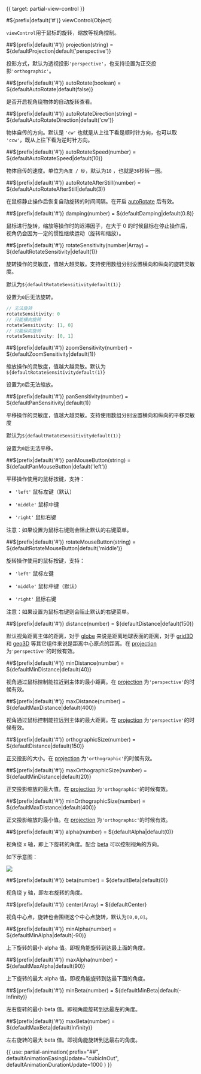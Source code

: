 {{ target: partial-view-control }}

#${prefix|default('#')} viewControl(Object)

`viewControl`用于鼠标的旋转，缩放等视角控制。


##${prefix|default('#')} projection(string) = ${defaultProjection|default('perspective')}

投影方式，默认为透视投影`'perspective'`，也支持设置为正交投影`'orthographic'`。

##${prefix|default('#')} autoRotate(boolean) = ${defaultAutoRotate|default(false)}

是否开启视角绕物体的自动旋转查看。

##${prefix|default('#')} autoRotateDirection(string) = ${defaultAutoRotateDirection|default('cw')}

物体自传的方向。默认是 `'cw'` 也就是从上往下看是顺时针方向，也可以取 `'ccw'`，既从上往下看为逆时针方向。

##${prefix|default('#')} autoRotateSpeed(number) = ${defaultAutoRotateSpeed|default(10)}

物体自传的速度。单位为`角度 / 秒`，默认为`10` ，也就是`36`秒转一圈。


##${prefix|default('#')} autoRotateAfterStill(number) = ${defaultAutoRotateAfterStill|default(3)}

在鼠标静止操作后恢复自动旋转的时间间隔。在开启 [autoRotate](~${componentType}.viewControl.autoRotate) 后有效。

##${prefix|default('#')} damping(number) = ${defaultDamping|default(0.8)}

鼠标进行旋转，缩放等操作时的迟滞因子，在大于 0 的时候鼠标在停止操作后，视角仍会因为一定的惯性继续运动（旋转和缩放）。

##${prefix|default('#')} rotateSensitivity(number|Array) = ${defaultRotateSensitivity|default(1)}

旋转操作的灵敏度，值越大越灵敏。支持使用数组分别设置横向和纵向的旋转灵敏度。

默认为`${defaultRotateSensitivitydefault(1)}`

设置为`0`后无法旋转。

```js
// 无法旋转
rotateSensitivity: 0
// 只能横向旋转
rotateSensitivity: [1, 0]
// 只能纵向旋转
rotateSensitivity: [0, 1]
```

##${prefix|default('#')} zoomSensitivity(number) = ${defaultZoomSensitivity|default(1)}

缩放操作的灵敏度，值越大越灵敏。默认为`${defaultRotateSensitivitydefault(1)}`

设置为`0`后无法缩放。

##${prefix|default('#')} panSensitivity(number) = ${defaultPanSensitivity|default(1)}

平移操作的灵敏度，值越大越灵敏。支持使用数组分别设置横向和纵向的平移灵敏度

默认为`${defaultRotateSensitivitydefault(1)}`

设置为`0`后无法平移。

##${prefix|default('#')} panMouseButton(string) = ${defaultPanMouseButton|default('left')}

平移操作使用的鼠标按键，支持：

+ `'left'` 鼠标左键（默认）

+ `'middle'` 鼠标中键

+ `'right'` 鼠标右键

注意：如果设置为鼠标右键则会阻止默认的右键菜单。

##${prefix|default('#')} rotateMouseButton(string) = ${defaultRotateMouseButton|default('middle')}

旋转操作使用的鼠标按键，支持：

+ `'left'` 鼠标左键

+ `'middle'` 鼠标中键（默认）

+ `'right'` 鼠标右键

注意：如果设置为鼠标右键则会阻止默认的右键菜单。

##${prefix|default('#')} distance(number) = ${defaultDistance|default(150)}

默认视角距离主体的距离，对于 [globe](~globe) 来说是距离地球表面的距离，对于 [grid3D](~grid3D) 和 [geo3D](~geo3D) 等其它组件来说是距离中心原点的距离。在 [projection](~${componentType}.viewControl.projection) 为`'perspective'`的时候有效。

##${prefix|default('#')} minDistance(number) = ${defaultMinDistance|default(40)}

视角通过鼠标控制能拉近到主体的最小距离。在 [projection](~${componentType}.viewControl.projection) 为`'perspective'`的时候有效。

##${prefix|default('#')} maxDistance(number) = ${defaultMaxDistance|default(400)}

视角通过鼠标控制能拉远到主体的最大距离。在 [projection](~${componentType}.viewControl.projection) 为`'perspective'`的时候有效。

##${prefix|default('#')} orthographicSize(number) = ${defaultDistance|default(150)}

正交投影的大小。在 [projection](~${componentType}.viewControl.projection) 为`'orthographic'`的时候有效。

##${prefix|default('#')} maxOrthographicSize(number) = ${defaultMinDistance|default(20)}

正交投影缩放的最大值。在 [projection](~${componentType}.viewControl.projection) 为`'orthographic'`的时候有效。

##${prefix|default('#')} minOrthographicSize(number) = ${defaultMaxDistance|default(400)}

正交投影缩放的最小值。在 [projection](~${componentType}.viewControl.projection) 为`'orthographic'`的时候有效。

##${prefix|default('#')} alpha(number) = ${defaultAlpha|default(0)}

视角绕 x 轴，即上下旋转的角度。配合 [beta](~${componentType}.light.main.beta) 可以控制视角的方向。

如下示意图：

![](~view-alpha-beta.png)

##${prefix|default('#')} beta(number) = ${defaultBeta|default(0)}

视角绕 y 轴，即左右旋转的角度。

##${prefix|default('#')} center(Array) = ${defaultCenter}

视角中心点，旋转也会围绕这个中心点旋转，默认为`[0,0,0]`。

##${prefix|default('#')} minAlpha(number) = ${defaultMinAlpha|default(-90)}

上下旋转的最小 alpha 值。即视角能旋转到达最上面的角度。

##${prefix|default('#')} maxAlpha(number) = ${defaultMaxAlpha|default(90)}

上下旋转的最大 alpha 值。即视角能旋转到达最下面的角度。

##${prefix|default('#')} minBeta(number) = ${defaultMinBeta|default(-Infinity)}

左右旋转的最小 beta 值。即视角能旋转到达最左的角度。

##${prefix|default('#')} maxBeta(number) = ${defaultMaxBeta|default(Infinity)}

左右旋转的最大 beta 值。即视角能旋转到达最右的角度。

{{ use: partial-animation(
    prefix="##",
    defaultAnimationEasingUpdate="cubicInOut",
    defaultAnimationDurationUpdate=1000
) }}
